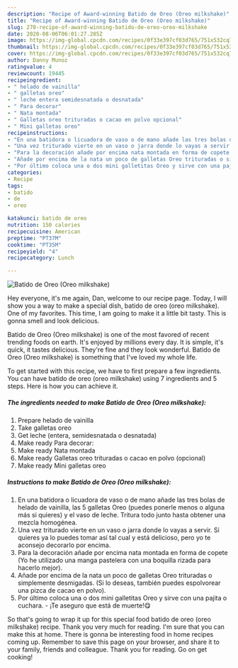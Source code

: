 ```yaml
---
description: "Recipe of Award-winning Batido de Oreo (Oreo milkshake)"
title: "Recipe of Award-winning Batido de Oreo (Oreo milkshake)"
slug: 270-recipe-of-award-winning-batido-de-oreo-oreo-milkshake
date: 2020-08-06T06:01:27.285Z
image: https://img-global.cpcdn.com/recipes/0f33e397cf03d765/751x532cq70/batido-de-oreo-oreo-milkshake-foto-principal.jpg
thumbnail: https://img-global.cpcdn.com/recipes/0f33e397cf03d765/751x532cq70/batido-de-oreo-oreo-milkshake-foto-principal.jpg
cover: https://img-global.cpcdn.com/recipes/0f33e397cf03d765/751x532cq70/batido-de-oreo-oreo-milkshake-foto-principal.jpg
author: Danny Munoz
ratingvalue: 4
reviewcount: 19445
recipeingredient:
- " helado de vainilla"
- " galletas oreo"
- " leche entera semidesnatada o desnatada"
- " Para decorar"
- " Nata montada"
- " Galletas oreo trituradas o cacao en polvo opcional"
- " Mini galletas oreo"
recipeinstructions:
- "En una batidora o licuadora de vaso o de mano añade las tres bolas de helado de vainilla, las 5 galletas Oreo (puedes ponerle menos o alguna más si quieres) y el vaso de leche. Tritura todo junto hasta obtener una mezcla homogénea."
- "Una vez triturado vierte en un vaso o jarra donde lo vayas a servir. Si quieres ya lo puedes tomar así tal cual y está delicioso, pero yo te aconsejo decorarlo por encima."
- "Para la decoración añade por encima nata montada en forma de copete (Yo he utilizado una manga pastelera con una boquilla rizada para hacerlo mejor)."
- "Añade por encima de la nata un poco de galletas Oreo trituradas o simplemente desmigadas. (Si lo deseas, también puedes espolvorear una pizca de cacao en polvo)."
- "Por último coloca una o dos mini galletitas Oreo y sirve con una pajita o cuchara. ¡Te aseguro que está de muerte!😋"
categories:
- Recipe
tags:
- batido
- de
- oreo

katakunci: batido de oreo 
nutrition: 150 calories
recipecuisine: American
preptime: "PT37M"
cooktime: "PT35M"
recipeyield: "4"
recipecategory: Lunch

---
```



![Batido de Oreo (Oreo milkshake)](https://img-global.cpcdn.com/recipes/0f33e397cf03d765/751x532cq70/batido-de-oreo-oreo-milkshake-foto-principal.jpg)

Hey everyone, it's me again, Dan, welcome to our recipe page. Today, I will show you a way to make a special dish, batido de oreo (oreo milkshake). One of my favorites. This time, I am going to make it a little bit tasty. This is gonna smell and look delicious.



Batido de Oreo (Oreo milkshake) is one of the most favored of recent trending foods on earth. It's enjoyed by millions every day. It is simple, it's quick, it tastes delicious. They're fine and they look wonderful. Batido de Oreo (Oreo milkshake) is something that I've loved my whole life.


To get started with this recipe, we have to first prepare a few ingredients. You can have batido de oreo (oreo milkshake) using 7 ingredients and 5 steps. Here is how you can achieve it.

<!--inarticleads1-->

##### The ingredients needed to make Batido de Oreo (Oreo milkshake):

1. Prepare  helado de vainilla
1. Take  galletas oreo
1. Get  leche (entera, semidesnatada o desnatada)
1. Make ready  Para decorar:
1. Make ready  Nata montada
1. Make ready  Galletas oreo trituradas o cacao en polvo (opcional)
1. Make ready  Mini galletas oreo




<!--inarticleads2-->

##### Instructions to make Batido de Oreo (Oreo milkshake):

1. En una batidora o licuadora de vaso o de mano añade las tres bolas de helado de vainilla, las 5 galletas Oreo (puedes ponerle menos o alguna más si quieres) y el vaso de leche. Tritura todo junto hasta obtener una mezcla homogénea.
1. Una vez triturado vierte en un vaso o jarra donde lo vayas a servir. Si quieres ya lo puedes tomar así tal cual y está delicioso, pero yo te aconsejo decorarlo por encima.
1. Para la decoración añade por encima nata montada en forma de copete (Yo he utilizado una manga pastelera con una boquilla rizada para hacerlo mejor).
1. Añade por encima de la nata un poco de galletas Oreo trituradas o simplemente desmigadas. (Si lo deseas, también puedes espolvorear una pizca de cacao en polvo).
1. Por último coloca una o dos mini galletitas Oreo y sirve con una pajita o cuchara. - ¡Te aseguro que está de muerte!😋




So that's going to wrap it up for this special food batido de oreo (oreo milkshake) recipe. Thank you very much for reading. I'm sure that you can make this at home. There is gonna be interesting food in home recipes coming up. Remember to save this page on your browser, and share it to your family, friends and colleague. Thank you for reading. Go on get cooking!
